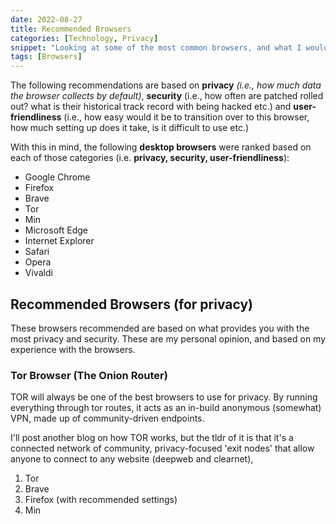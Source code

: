 ```yaml
---
date: 2022-08-27
title: Recommended Browsers
categories: [Technology, Privacy]
snippet: "Looking at some of the most common browsers, and what I would recommend - considering privacy, security, and user-friendliness."
tags: [Browsers]
---
```


The following recommendations are based on **privacy** *(i.e., how much data the browser collects by default)*, **security** (i.e., how often are patched rolled out? what is their historical track record with being hacked etc.) and **user-friendliness** (i.e., how easy would it be to transition over to this browser, how much setting up does it take, is it difficult to use etc.)

With this in mind, the following **desktop browsers** were ranked based on each of those categories (i.e. **privacy, security, user-friendliness**):

- Google Chrome
- Firefox
- Brave
- Tor
- Min
- Microsoft Edge
- Internet Explorer
- Safari
- Opera
- Vivaldi

## Recommended Browsers (for privacy)

These browsers recommended are based on what provides you with the most privacy and security.
These are my personal opinion, and based on my experience with the browsers.

### Tor Browser (The Onion Router)

TOR will always be one of the best browsers to use for privacy. By running everything through tor routes,
it acts as an in-build anonymous (somewhat) VPN, made up of community-driven endpoints.

I'll post another blog on how TOR works, but the tldr of it is that it's a connected network of community,
privacy-focused 'exit nodes' that allow anyone to connect to any website (deepweb and clearnet), 

1. Tor
2. Brave
3. Firefox (with recommended settings)
4. Min

